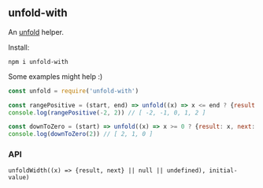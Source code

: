 ## unfold-with

An [unfold](https://en.wikipedia.org/wiki/Anamorphism) helper.

Install:
```shell
npm i unfold-with
```
Some examples might help :)
```javascript
const unfold = require('unfold-with')

const rangePositive = (start, end) => unfold((x) => x <= end ? {result: x, next: x + 1} : null, start)
console.log(rangePositive(-2, 2)) // [ -2, -1, 0, 1, 2 ]

const downToZero = (start) => unfold((x) => x >= 0 ? {result: x, next: x - 1} : null, start)
console.log(downToZero(2)) // [ 2, 1, 0 ]
```

### API
`unfoldWidth((x) => {result, next} || null || undefined), initial-value)`
